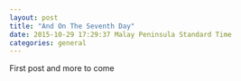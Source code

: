 ```yaml
---
layout: post
title: "And On The Seventh Day"
date: 2015-10-29 17:29:37 Malay Peninsula Standard Time
categories: general
---
```


First post and more to come 

